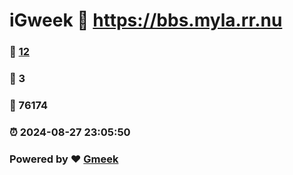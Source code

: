 # iGweek :link: https://bbs.myla.rr.nu 
### :page_facing_up: [12](https://bbs.myla.rr.nu/tag.html) 
### :speech_balloon: 3 
### :hibiscus: 76174 
### :alarm_clock: 2024-08-27 23:05:50 
### Powered by :heart: [Gmeek](https://github.com/Meekdai/Gmeek)
